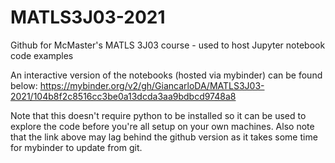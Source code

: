 # MATLS3J03-2021
Github for McMaster's MATLS 3J03 course - used to host Jupyter notebook code examples

An interactive version of the notebooks (hosted via mybinder) can be found below:
https://mybinder.org/v2/gh/GiancarloDA/MATLS3J03-2021/104b8f2c8516cc3be0a13dcda3aa9bdbcd9748a8

Note that this doesn't require python to be installed so it can be used to explore the code before you're all setup on your own machines. Also note that the link above may lag behind the github version as it takes some time for mybinder to update from git.
